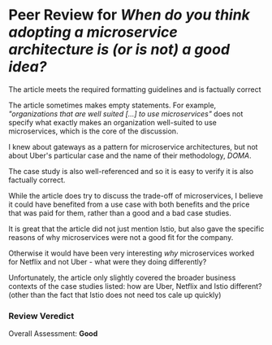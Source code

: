 # Peer Review for _When do you think adopting a microservice architecture is (or is not) a good idea?_

The article meets the required formatting guidelines and is factually correct

The article sometimes makes empty statements. For example, _"organizations that are well suited [...] to
use microservices"_ does not specify what exactly makes an organization well-suited to
use microservices, which is the core of the discussion.

I knew about gateways as a pattern for microservice architectures, but not
about Uber's particular case and the name of their methodology, _DOMA_.

The case study is also well-referenced and so it is easy to verify it is
also factually correct.

While the article does try to discuss the trade-off of microservices,
I believe it could have benefited from a use case with both benefits
and the price that was paid for them, rather than a good and a bad case studies.

It is great that the article did not just mention Istio, but also gave the specific reasons of why
microservices were not a good fit for the company.

Otherwise it would have been very interesting _why_ microservices worked
for Netflix and not Uber - what were they doing differently?

Unfortunately, the article only slightly covered the broader business contexts of the case studies listed:
how are Uber, Netflix and Istio different? (other than the fact that Istio does not need tos cale up quickly)


### Review Veredict

Overall Assessment: **Good**
